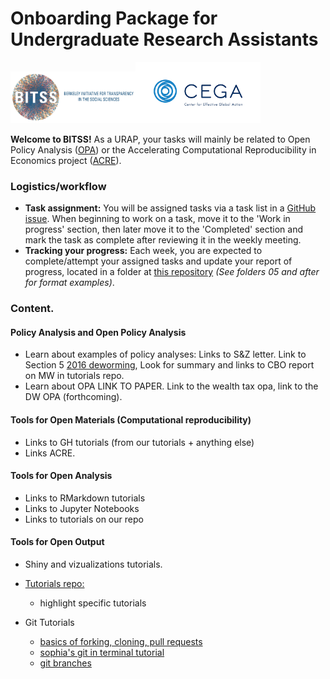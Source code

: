 # Onboarding Package for Undergraduate Research Assistants

<img width="200" src="./BITSS_logo_horizontal.png"><img width="200" src="./CEGA_logo.png">

__Welcome to BITSS!__ As a URAP, your tasks will mainly be related to Open Policy Analysis ([OPA](https://github.com/BITSS-OPA)) or the Accelerating Computational Reproducibility in Economics project ([ACRE](https://github.com/BITSS/ACRE)).  

### Logistics/workflow
- __Task assignment:__ You will be assigned tasks via a task list in a [GitHub issue](https://github.com/BITSS-OPA/opa-deworming/issues/30)<!--deworming issue; should this be changed -->. When beginning to work on a task, move it to the 'Work in progress' section, then later move it to the 'Completed' section and mark the task as complete after reviewing it in the weekly meeting.  
- __Tracking your progress:__ Each week, you are expected to complete/attempt your assigned tasks and update your report of progress, located in a folder at [this repository](https://github.com/BITSS-OPA/URAP-week-progress) _(See folders 05 and after for format examples)_.  

### Content.

#### Policy Analysis and Open Policy Analysis
- Learn about examples of policy analyses: Links to S&Z letter. Link to Section 5 [2016 deworming](https://academic.oup.com/qje/article-abstract/131/4/1637/2468871), Look for summary and links to CBO report on MW in tutorials repo.  
- Learn about OPA LINK TO PAPER. Link to the wealth tax opa, link to the DW OPA (forthcoming). 

#### Tools for Open Materials (Computational reproducibility)
 - Links to GH tutorials (from our tutorials + anything else)
 - Links ACRE.  

#### Tools for Open Analysis
- Links to RMarkdown tutorials
- Links to Jupyter Notebooks
- Links to tutorials on our repo

#### Tools for Open Output 
- Shiny and vizualizations tutorials. 



- [Tutorials repo:](https://github.com/BITSS-OPA/Tutorials)  
  - highlight specific tutorials  
- Git Tutorials  
  - [basics of forking, cloning, pull requests]()
  - [sophia's git in terminal tutorial]()
  - [git branches]()
